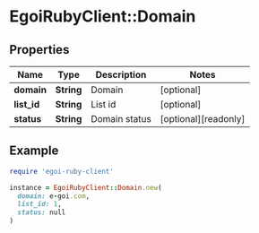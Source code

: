 # EgoiRubyClient::Domain

## Properties

| Name | Type | Description | Notes |
| ---- | ---- | ----------- | ----- |
| **domain** | **String** | Domain | [optional] |
| **list_id** | **String** | List id | [optional] |
| **status** | **String** | Domain status | [optional][readonly] |

## Example

```ruby
require 'egoi-ruby-client'

instance = EgoiRubyClient::Domain.new(
  domain: e-goi.com,
  list_id: 1,
  status: null
)
```

